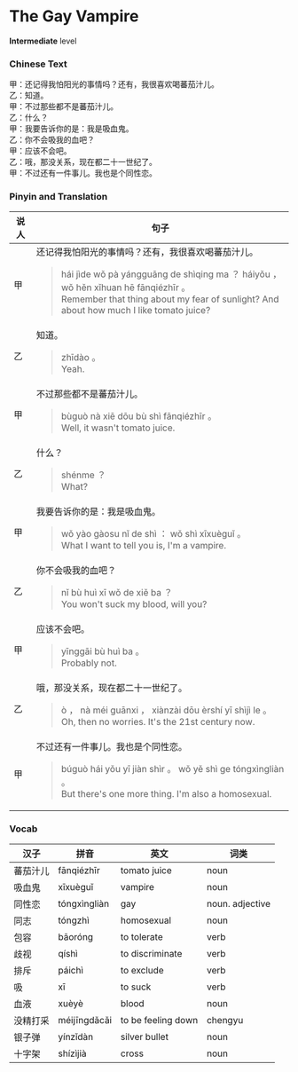 # The Gay Vampire
**Intermediate** level
### Chinese Text
甲：还记得我怕阳光的事情吗？还有，我很喜欢喝蕃茄汁儿。<br />乙：知道。<br />甲：不过那些都不是蕃茄汁儿。<br />乙：什么？<br />甲：我要告诉你的是：我是吸血鬼。<br />乙：你不会吸我的血吧？<br />甲：应该不会吧。<br />乙：哦，那没关系，现在都二十一世纪了。<br />甲：不过还有一件事儿。我也是个同性恋。

### Pinyin and Translation
|说人|句子|
|----|----|
|甲|还记得我怕阳光的事情吗？还有，我很喜欢喝蕃茄汁儿。<blockquote>hái jìde wǒ pà yángguāng de shìqing ma ？ háiyǒu ， wǒ hěn xǐhuan hē fānqiézhīr 。<br />Remember that thing about my fear of sunlight? And about how much I like tomato juice?</blockquote>|
|乙|知道。<blockquote>zhīdào 。<br />Yeah.</blockquote>|
|甲|不过那些都不是蕃茄汁儿。<blockquote>bùguò nà xiē dōu bù shì fānqiézhīr 。<br />Well, it wasn't tomato juice.</blockquote>|
|乙|什么？<blockquote>shénme ？<br />What?</blockquote>|
|甲|我要告诉你的是：我是吸血鬼。<blockquote>wǒ yào gàosu nǐ de shì ： wǒ shì xīxuèguǐ 。<br />What I want to tell you is, I'm a vampire.</blockquote>|
|乙|你不会吸我的血吧？<blockquote>nǐ bù huì xī wǒ de xiě ba ？<br />You won't suck my blood, will you?</blockquote>|
|甲|应该不会吧。<blockquote>yīnggāi bù huì ba 。<br />Probably not.</blockquote>|
|乙|哦，那没关系，现在都二十一世纪了。<blockquote>ò ， nà méi guānxi ， xiànzài dōu èrshí yī shìjì le 。<br />Oh, then no worries. It's the 21st century now.</blockquote>|
|甲|不过还有一件事儿。我也是个同性恋。<blockquote>búguò hái yǒu yī jiàn shìr 。 wǒ yě shì ge tóngxìngliàn 。<br />But there's one more thing. I'm also a homosexual.</blockquote>|
### Vocab
|汉子|拼音|英文|词类|
|----|----|----|----|
|蕃茄汁儿|fānqiézhīr|tomato juice|noun|
|吸血鬼|xīxuèguǐ|vampire|noun|
|同性恋|tóngxìngliàn|gay|noun. adjective|
|同志|tóngzhì|homosexual|noun|
|包容|bāoróng|to tolerate|verb|
|歧视|qíshì|to discriminate|verb|
|排斥|páichì|to exclude|verb|
|吸|xī|to suck|verb|
|血液|xuèyè|blood|noun|
|没精打采|méijīngdǎcǎi|to be feeling down|chengyu|
|银子弹|yínzǐdàn|silver bullet|noun|
|十字架|shízìjià|cross|noun|